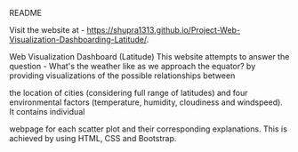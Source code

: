README

Visit the website at - https://shupra1313.github.io/Project-Web-Visualization-Dashboarding-Latitude/.

Web Visualization Dashboard (Latitude)
This website attempts to answer the question - What's the weather like as we approach the equator? by providing visualizations of the possible relationships between 

the location of cities (considering full range of latitudes) and four environmental factors (temperature, humidity, cloudiness and windspeed). It contains individual 

webpage for each scatter plot and their corresponding explanations. This is achieved by using HTML, CSS and Bootstrap. 
